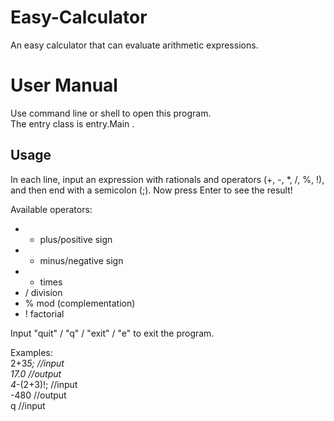 # Easy-Calculator
An easy calculator that can evaluate arithmetic expressions.

User Manual
====
Use command line or shell to open this program.  
The entry class is entry.Main .  

Usage
----
In each line, input an expression with rationals and operators (+, -, *, /, %, !), and then end with a semicolon (;). Now press Enter to see the result!

Available operators:  
* + plus/positive sign  
* - minus/negative sign  
* * times  
* / division  
* % mod (complementation)  
* ! factorial

Input "quit" / "q" / "exit" / "e" to exit the program.

Examples:  
	2+3*5; //input  
	17.0 //output  
	4*-(2+3)!; //input  
	-480 //output  
	q //input
